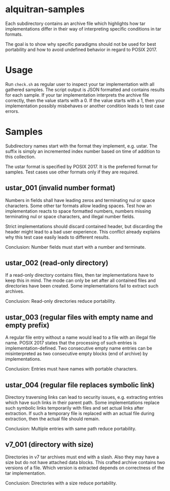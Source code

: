 # alquitran-samples

Each subdirectory contains an archive file which highlights how tar
implementations differ in their way of interpreting specific conditions
in tar formats.

The goal is to show why specific paradigms should not be used for best
portability and how to avoid undefined behavior in regard to POSIX 2017.

# Usage

Run `check.sh` as regular user to inspect your tar implementation with
all gathered samples. The script output is JSON formatted and contains
results for each sample. If your tar implementation interprets the
archive file correctly, then the value starts with a 0. If the value
starts with a 1, then your implementation possibly misbehaves or another
condition leads to test case errors.

# Samples

Subdirectory names start with the format they implement, e.g. ustar. The
suffix is simply an incremented index number based on time of addition
to this collection.

The ustar format is specified by POSIX 2017. It is the preferred format
for samples. Test cases use other formats only if they are required.

## ustar\_001 (invalid number format)

Numbers in fields shall have leading zeros and terminating nul or space
characters. Some other tar formats allow leading spaces. Test how an
implementation reacts to space formatted numbers, numbers missing
terminating nul or space characters, and illegal number fields.

Strict implementations should discard contained header, but discarding
the header might lead to a bad user experience. This conflict already
explains why this test case easily leads to different results.

Conclusion: Number fields must start with a number and terminate.

## ustar\_002 (read-only directory)

If a read-only directory contains files, then tar implementations have
to keep this in mind. The mode can only be set after all contained files
and directories have been created. Some implementations fail to extract
such archives.

Conclusion: Read-only directories reduce portability.

## ustar\_003 (regular files with empty name and empty prefix)

A regular file entry without a name would lead to a file with an illegal
file name. POSIX 2017 states that the processing of such entries is
implementation-defined. Two consecutive empty name entries can be
misinterpreted as two consecutive empty blocks (end of archive) by
implementations.

Conclusion: Entries must have names with portable characters.

## ustar\_004 (regular file replaces symbolic link)

Directory traversing links can lead to security issues, e.g. extracting
entries which have such links in their parent path. Some implementations
replace such symbolic links temporarily with files and set actual links
after extraction. If such a temporary file is replaced with an actual
file during extraction, then the actual file should remain.

Conclusion: Multiple entries with same path reduce portability.

## v7\_001 (directory with size)

Directories in v7 tar archives must end with a slash. Also they may have
a size but do not have attached data blocks. This crafted archive
contains two versions of a file. Which version is extracted depends on
correctness of the tar implementation.

Conclusion: Directories with a size reduce portability.
